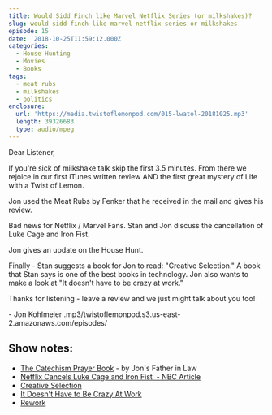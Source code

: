 ```yaml
---
title: Would Sidd Finch like Marvel Netflix Series (or milkshakes)?
slug: would-sidd-finch-like-marvel-netflix-series-or-milkshakes
episode: 15
date: '2018-10-25T11:59:12.000Z'
categories:
  - House Hunting
  - Movies
  - Books
tags:
  - meat rubs
  - milkshakes
  - politics
enclosure:
  url: 'https://media.twistoflemonpod.com/015-lwatol-20181025.mp3'
  length: 39326683
  type: audio/mpeg
---
```


Dear Listener,

If you're sick of milkshake talk skip the first 3.5 minutes. From there we rejoice in our first iTunes written review AND the first great mystery of Life with a Twist of Lemon.

Jon used the Meat Rubs by Fenker that he received in the mail and gives his review.

Bad news for Netflix / Marvel Fans. Stan and Jon discuss the cancellation of Luke Cage and Iron Fist.

Jon gives an update on the House Hunt.

Finally - Stan suggests a book for Jon to read: "Creative Selection." A book that Stan says is one of the best books in technology. Jon also wants to make a look at "It doesn't have to be crazy at work."

Thanks for listening - leave a review and we just might talk about you too!

\- Jon Kohlmeier
.mp3/twistoflemonpod.s3.us-east-2.amazonaws.com/episodes/
## Show notes:

- [The Catechism Prayer Book](https://amzn.to/2CGrci7) - by Jon's Father in Law
- [Netflix Cancels Luke Cage and Iron Fist  - NBC Article](https://www.nbcnews.com/think/opinion/netflix-cancels-luke-cage-iron-fist-jeopardizing-marvel-s-ambitious-ncna922466)
- [Creative Selection](https://amzn.to/2D1v5iZ)
- [It Doesn't Have to Be Crazy At Work](https://amzn.to/2yBLlDc)
- [Rework](https://amzn.to/2CC3ALL)

